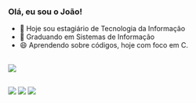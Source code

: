 ### Olá, eu sou o João!

- 🔭 Hoje sou estagiário de Tecnologia da Informação
- 🌱 Graduando em Sistemas de Informação
- 😄 Aprendendo sobre códigos, hoje com foco em C.

<div style="display: inline_block"><br>
 <img src="https://cdn.jsdelivr.net/gh/devicons/devicon/icons/c/c-original.svg" />
</div>

   ##
   
<div> 
 <a href="https://discordapp.com/users/437328622743715840" target="_blank"><img src="https://img.shields.io/badge/Discord-7289DA?style=for-the-badge&logo=discord&logoColor=white" target="_blank"></a> 
  <a href = "mailto:joaopcostaoliveira@outlook.com"><img src="https://img.shields.io/badge/-Gmail-%23333?style=for-the-badge&logo=gmail&logoColor=white" target="_blank"></a>
  <a href="https://www.linkedin.com/in/jo%C3%A3o-pedro-costa-oliveira-100767203" target="_blank"><img src="https://img.shields.io/badge/-LinkedIn-%230077B5?style=for-the-badge&logo=linkedin&logoColor=white" target="_blank"></a> 
</div>
